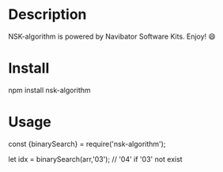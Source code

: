 
Description
===
NSK-algorithm is powered by Navibator Software Kits. Enjoy! :smile:

Install
===
npm install nsk-algorithm

Usage
===
const {binarySearch} = require('nsk-algorithm');

let idx = binarySearch(arr,'03'); // '04' if '03' not exist